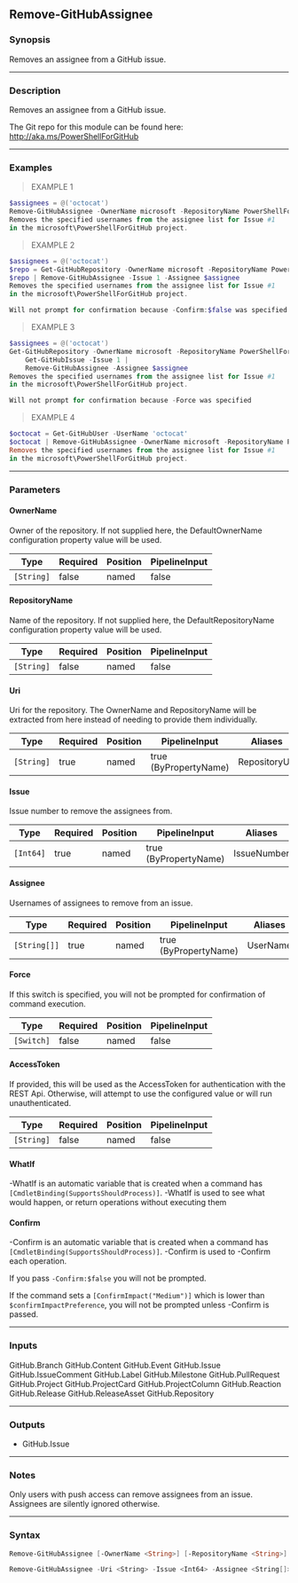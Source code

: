 Remove-GitHubAssignee
---------------------

### Synopsis
Removes an assignee from a GitHub issue.

---

### Description

Removes an assignee from a GitHub issue.

The Git repo for this module can be found here: http://aka.ms/PowerShellForGitHub

---

### Examples
> EXAMPLE 1

```PowerShell
$assignees = @('octocat')
Remove-GitHubAssignee -OwnerName microsoft -RepositoryName PowerShellForGitHub -Issue 1 -Assignee $assignee
Removes the specified usernames from the assignee list for Issue #1
in the microsoft\PowerShellForGitHub project.
```
> EXAMPLE 2

```PowerShell
$assignees = @('octocat')
$repo = Get-GitHubRepository -OwnerName microsoft -RepositoryName PowerShellForGitHub
$repo | Remove-GitHubAssignee -Issue 1 -Assignee $assignee
Removes the specified usernames from the assignee list for Issue #1
in the microsoft\PowerShellForGitHub project.

Will not prompt for confirmation because -Confirm:$false was specified
```
> EXAMPLE 3

```PowerShell
$assignees = @('octocat')
Get-GitHubRepository -OwnerName microsoft -RepositoryName PowerShellForGitHub |
    Get-GitHubIssue -Issue 1 |
    Remove-GitHubAssignee -Assignee $assignee
Removes the specified usernames from the assignee list for Issue #1
in the microsoft\PowerShellForGitHub project.

Will not prompt for confirmation because -Force was specified
```
> EXAMPLE 4

```PowerShell
$octocat = Get-GitHubUser -UserName 'octocat'
$octocat | Remove-GitHubAssignee -OwnerName microsoft -RepositoryName PowerShellForGitHub -Issue 1
Removes the specified usernames from the assignee list for Issue #1
in the microsoft\PowerShellForGitHub project.
```

---

### Parameters
#### **OwnerName**
Owner of the repository.
If not supplied here, the DefaultOwnerName configuration property value will be used.

|Type      |Required|Position|PipelineInput|
|----------|--------|--------|-------------|
|`[String]`|false   |named   |false        |

#### **RepositoryName**
Name of the repository.
If not supplied here, the DefaultRepositoryName configuration property value will be used.

|Type      |Required|Position|PipelineInput|
|----------|--------|--------|-------------|
|`[String]`|false   |named   |false        |

#### **Uri**
Uri for the repository.
The OwnerName and RepositoryName will be extracted from here instead of needing to provide
them individually.

|Type      |Required|Position|PipelineInput        |Aliases      |
|----------|--------|--------|---------------------|-------------|
|`[String]`|true    |named   |true (ByPropertyName)|RepositoryUrl|

#### **Issue**
Issue number to remove the assignees from.

|Type     |Required|Position|PipelineInput        |Aliases    |
|---------|--------|--------|---------------------|-----------|
|`[Int64]`|true    |named   |true (ByPropertyName)|IssueNumber|

#### **Assignee**
Usernames of assignees to remove from an issue.

|Type        |Required|Position|PipelineInput        |Aliases |
|------------|--------|--------|---------------------|--------|
|`[String[]]`|true    |named   |true (ByPropertyName)|UserName|

#### **Force**
If this switch is specified, you will not be prompted for confirmation of command execution.

|Type      |Required|Position|PipelineInput|
|----------|--------|--------|-------------|
|`[Switch]`|false   |named   |false        |

#### **AccessToken**
If provided, this will be used as the AccessToken for authentication with the
REST Api.  Otherwise, will attempt to use the configured value or will run unauthenticated.

|Type      |Required|Position|PipelineInput|
|----------|--------|--------|-------------|
|`[String]`|false   |named   |false        |

#### **WhatIf**
-WhatIf is an automatic variable that is created when a command has ```[CmdletBinding(SupportsShouldProcess)]```.
-WhatIf is used to see what would happen, or return operations without executing them
#### **Confirm**
-Confirm is an automatic variable that is created when a command has ```[CmdletBinding(SupportsShouldProcess)]```.
-Confirm is used to -Confirm each operation.

If you pass ```-Confirm:$false``` you will not be prompted.

If the command sets a ```[ConfirmImpact("Medium")]``` which is lower than ```$confirmImpactPreference```, you will not be prompted unless -Confirm is passed.

---

### Inputs
GitHub.Branch
GitHub.Content
GitHub.Event
GitHub.Issue
GitHub.IssueComment
GitHub.Label
GitHub.Milestone
GitHub.PullRequest
GitHub.Project
GitHub.ProjectCard
GitHub.ProjectColumn
GitHub.Reaction
GitHub.Release
GitHub.ReleaseAsset
GitHub.Repository

---

### Outputs
* GitHub.Issue

---

### Notes
Only users with push access can remove assignees from an issue.
Assignees are silently ignored otherwise.

---

### Syntax
```PowerShell
Remove-GitHubAssignee [-OwnerName <String>] [-RepositoryName <String>] -Issue <Int64> -Assignee <String[]> [-Force] [-AccessToken <String>] [-WhatIf] [-Confirm] [<CommonParameters>]
```
```PowerShell
Remove-GitHubAssignee -Uri <String> -Issue <Int64> -Assignee <String[]> [-Force] [-AccessToken <String>] [-WhatIf] [-Confirm] [<CommonParameters>]
```
